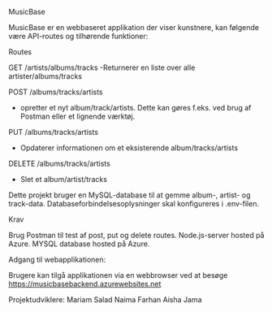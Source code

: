 MusicBase

MusicBase er en webbaseret applikation der viser kunstnere, kan følgende være API-routes og tilhørende funktioner:

Routes

GET /artists/albums/tracks
-Returnerer en liste over alle artister/albums/tracks

POST /albums/tracks/artists

- opretter et nyt album/track/artists. Dette kan gøres f.eks. ved brug af Postman eller et lignende værktøj.

PUT /albums/tracks/artists

- Opdaterer informationen om et eksisterende album/tracks/artists

DELETE /albums/tracks/artists

- Slet et album/artist/tracks

Dette projekt bruger en MySQL-database til at gemme album-, artist- og track-data. Databaseforbindelsesoplysninger skal konfigureres i .env-filen.

Krav

Brug Postman til test af post, put og delete routes.
Node.js-server hosted på Azure.
MYSQL database hosted på Azure.

Adgang til webapplikationen:

Brugere kan tilgå applikationen via en webbrowser ved at besøge
https://musicbasebackend.azurewebsites.net

Projektudviklere:
Mariam Salad
Naima Farhan
Aisha Jama
